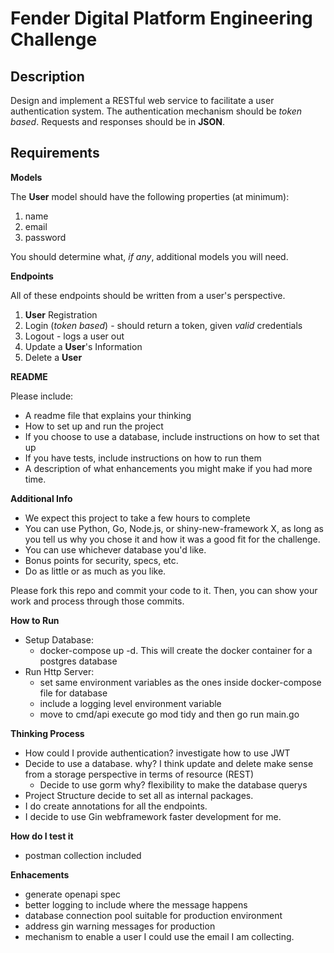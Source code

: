 # Fender Digital Platform Engineering Challenge

## Description

Design and implement a RESTful web service to facilitate a user authentication system. The authentication mechanism should be *token based*. Requests and responses should be in **JSON**.

## Requirements

**Models**

The **User** model should have the following properties (at minimum):

1. name
2. email
3. password

You should determine what, *if any*, additional models you will need.

**Endpoints**

All of these endpoints should be written from a user's perspective.

1. **User** Registration
2. Login (*token based*) - should return a token, given *valid* credentials
3. Logout - logs a user out
4. Update a **User**'s Information
5. Delete a **User**

**README**

Please include:
- A readme file that explains your thinking
- How to set up and run the project
- If you choose to use a database, include instructions on how to set that up
- If you have tests, include instructions on how to run them
- A description of what enhancements you might make if you had more time.

**Additional Info**

- We expect this project to take a few hours to complete
- You can use Python, Go, Node.js, or shiny-new-framework X, as long as you tell us why you chose it and how it was a good fit for the challenge. 
- You can use whichever database you'd like. 
- Bonus points for security, specs, etc. 
- Do as little or as much as you like.

Please fork this repo and commit your code to it. Then, you can show your work and process through those commits.

**How to Run**

- Setup Database:
  - docker-compose up -d. This will create the docker container for a postgres database
- Run Http Server:
  - set same environment variables as the ones inside docker-compose file for database
  - include a logging level environment variable
  - move to cmd/api execute go mod tidy and then go run main.go

**Thinking Process**
- How could I provide authentication? investigate how to use JWT
- Decide to use a database. why? I think update and delete make sense from a storage perspective in terms of resource (REST)
  - Decide to use gorm why? flexibility to make the database querys
- Project Structure decide to set all as internal packages.
- I do create annotations for all the endpoints.
- I decide to use Gin webframework faster development for me.

**How do I test it**
- postman collection included

**Enhacements**
- generate openapi spec
- better logging to include where the message happens
- database connection pool suitable for production environment
- address gin warning messages for production
- mechanism to enable a user I could use the email I am collecting.



